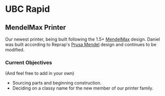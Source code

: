 UBC Rapid
=========

MendelMax Printer
-----------------

Our newest printer, being built following the 1.5+ [MendelMax](http://mendelmax.com/tikiwiki/tiki-index.php?page=MendelMax) design.
Daniel was built according to Reprap's [Prusa Mendel](http://reprap.org/wiki/Prusa_Mendel) design and continues to be modified.

### Current Objectives

(And feel free to add in your own)

* Sourcing parts and beginning construction.
* Deciding on a classy name for the new member of our printer family.